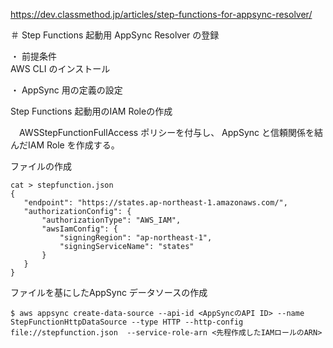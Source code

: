 https://dev.classmethod.jp/articles/step-functions-for-appsync-resolver/

＃ Step Functions 起動用 AppSync Resolver の登録  

・ 前提条件  
 AWS CLI のインストール

・ AppSync 用の定義の設定  

 Step Functions 起動用のIAM Roleの作成
 
 　AWSStepFunctionFullAccess ポリシーを付与し、
  AppSync と信頼関係を結んだIAM Role を作成する。  
  
 ファイルの作成  
 
 ```
 cat > stepfunction.json
 {
    "endpoint": "https://states.ap-northeast-1.amazonaws.com/",
    "authorizationConfig": {
        "authorizationType": "AWS_IAM",
        "awsIamConfig": {
            "signingRegion": "ap-northeast-1",
            "signingServiceName": "states"
        }
    }
}
 ```
 
  ファイルを基にしたAppSync データソースの作成
  
 ```
 $ aws appsync create-data-source --api-id <AppSyncのAPI ID> --name StepFunctionHttpDataSource --type HTTP --http-config file://stepfunction.json  --service-role-arn <先程作成したIAMロールのARN>
 ```
